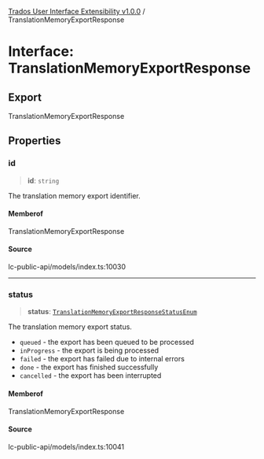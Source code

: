 [Trados User Interface Extensibility v1.0.0](../wiki/globals) / TranslationMemoryExportResponse

# Interface: TranslationMemoryExportResponse

## Export

TranslationMemoryExportResponse

## Properties

### id

> **id**: `string`

The translation memory export identifier.

#### Memberof

TranslationMemoryExportResponse

#### Source

lc-public-api/models/index.ts:10030

***

### status

> **status**: [`TranslationMemoryExportResponseStatusEnum`](../wiki/Type.TranslationMemoryExportResponseStatusEnum)

The translation memory export status.
* `queued` - the export has been queued to be processed
* `inProgress` - the export is being processed
* `failed` - the export has failed due to internal errors
* `done` - the export has finished successfully
* `cancelled` - the export has been interrupted

#### Memberof

TranslationMemoryExportResponse

#### Source

lc-public-api/models/index.ts:10041
